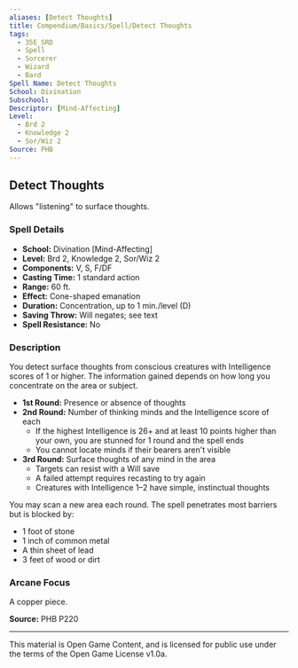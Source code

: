 ```yaml
---
aliases: [Detect Thoughts]
title: Compendium/Basics/Spell/Detect Thoughts
tags:
  - 35E_SRD
  - Spell
  - Sorcerer
  - Wizard
  - Bard
Spell Name: Detect Thoughts
School: Divination
Subschool: 
Descriptor: [Mind-Affecting]
Level:
  - Brd 2
  - Knowledge 2
  - Sor/Wiz 2
Source: PHB
---
```


## Detect Thoughts

Allows "listening" to surface thoughts.

### Spell Details

- **School:** Divination [Mind-Affecting]  
- **Level:** Brd 2, Knowledge 2, Sor/Wiz 2  
- **Components:** V, S, F/DF  
- **Casting Time:** 1 standard action  
- **Range:** 60 ft.  
- **Effect:** Cone-shaped emanation  
- **Duration:** Concentration, up to 1 min./level (D)  
- **Saving Throw:** Will negates; see text  
- **Spell Resistance:** No  

### Description

You detect surface thoughts from conscious creatures with Intelligence scores of 1 or higher. The information gained depends on how long you concentrate on the area or subject.

- **1st Round:** Presence or absence of thoughts  
- **2nd Round:** Number of thinking minds and the Intelligence score of each  
  - If the highest Intelligence is 26+ and at least 10 points higher than your own, you are stunned for 1 round and the spell ends  
  - You cannot locate minds if their bearers aren't visible  
- **3rd Round:** Surface thoughts of any mind in the area  
  - Targets can resist with a Will save  
  - A failed attempt requires recasting to try again  
  - Creatures with Intelligence 1–2 have simple, instinctual thoughts

You may scan a new area each round. The spell penetrates most barriers but is blocked by:

- 1 foot of stone  
- 1 inch of common metal  
- A thin sheet of lead  
- 3 feet of wood or dirt

### Arcane Focus

A copper piece.


**Source:** PHB P220

---

This material is Open Game Content, and is licensed for public use under  
the terms of the Open Game License v1.0a.
